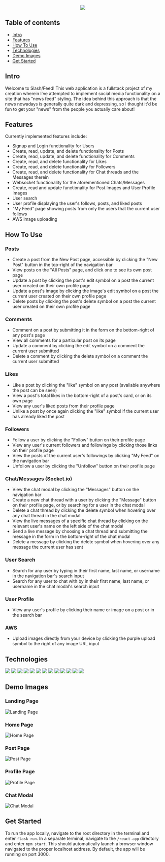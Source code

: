 <p align="center">
  <a href="https://cmcohen-slashfeed.herokuapp.com/"><img src="https://i.imgur.com/5ilQmpP.png" /></a>
</p>

## Table of contents
* [Intro](#intro)
* [Features](#features)
* [How To Use](#how-to-use)
* [Technologies](#technologies)
* [Demo Images](#demo-images)
* [Get Started](#get-started)


## Intro

Welcome to Slash/Feed! This web application is a fullstack project of my creation wherein I've attempted to implement social media functionality on a site that has "news feed" styling. The idea behind this approach is that the news nowadays is generally quite dark and depressing, so I thought it'd be fun to get your "news" from the people you actually care about!

## Features

Currently implemented features include:
- Signup and Login functionality for Users
- Create, read, update, and delete functionality for Posts
- Create, read, update, and delete functionality for Comments
- Create, read, and delete functionality for Likes
- Create, read, and delete functionality for Followers
- Create, read, and delete functionality for Chat threads and the Messages therein
- Websocket functionality for the aforementioned Chats/Messages
- Create, read and update functionality for Post Images and User Profile Images
- User search
- User profile displaying the user's follows, posts, and liked posts
- "My Feed" page showing posts from only the users that the current user follows
- AWS image uploading

## How To Use
### Posts
- Create a post from the New Post page, accessible by clicking the "New Post" button in the top-right of the navigation bar
- View posts on the "All Posts" page, and click one to see its own post page
- Update a post by clicking the post's edit symbol on a post the current user created on their own profile page
- Update a post's image by clicking the image's edit symbol on a post the current user created on their own profile page
- Delete posts by clicking the post's delete symbol on a post the current user created on their own profile page

### Comments
- Comment on a post by submitting it in the form on the bottom-right of any post's page
- View all comments for a particular post on its page
- Update a comment by clicking the edit symbol on a comment the current user submitted
- Delete a comment by clicking the delete symbol on a comment the current user submitted

### Likes
- Like a post by clicking the "like" symbol on any post (available anywhere the post can be seen)
- View a post's total likes in the bottom-right of a post's card, or on its own page
- View any user's liked posts from their profile page
- Unlike a post by once again clicking the "like" symbol if the current user has already liked the post

### Followers
- Follow a user by clicking the "Follow" button on their profile page
- View any user's current followers and followings by clicking those links on their profile page
- View the posts of the current user's followings by clicking "My Feed" on the navigation bar
- Unfollow a user by clicking the "Unfollow" button on their profile page

### Chat/Messages (Socket.io)
- View the chat modal by clicking the "Messages" button on the navigation bar
- Create a new chat thread with a user by clicking the "Message" button on their profile page, or by searching for a user in the chat modal
- Delete a chat thread by clicking the delete symbol when hovering over any chat thread in the chat modal
- View the live messages of a specific chat thread by clicking on the relevant user's name on the left side of the chat modal
- Send a live message by choosing a chat thread and submitting the message in the form in the bottom-right of the chat modal
- Delete a message by clicking the delete symbol when hovering over any message the current user has sent

### User Search
- Search for any user by typing in their first name, last name, or username in the navigation bar's search input
- Search for any user to chat with by in their first name, last name, or username in the chat modal's search input

### User Profile
- View any user's profile by clicking their name or image on a post or in the search bar

### AWS
- Upload images directly from your device by clicking the purple upload symbol to the right of any image URL input


## Technologies
<p>
<img src="https://img.shields.io/badge/JavaScript-323330?style=for-the-badge&logo=javascript&logoColor=F7DF1E" />
<img src="https://img.shields.io/badge/React-20232A?style=for-the-badge&logo=react&logoColor=61DAFB" />
<img src="https://img.shields.io/badge/Redux-593D88?style=for-the-badge&logo=redux&logoColor=white" />
<img src="https://img.shields.io/badge/Python-3776AB?style=for-the-badge&logo=python&logoColor=white" />
<img src="https://img.shields.io/badge/flask-%23000.svg?style=for-the-badge&logo=flask&logoColor=white" />
<img src="https://img.shields.io/badge/AWS-%23FF9900.svg?style=for-the-badge&logo=amazon-aws&logoColor=white" />
<img src="https://img.shields.io/badge/Socket.io-black?style=for-the-badge&logo=socket.io&badgeColor=010101" />
<img src="https://img.shields.io/badge/Git-F05032?style=for-the-badge&logo=git&logoColor=white" />
<img src="https://img.shields.io/badge/postgres-%23316192.svg?style=for-the-badge&logo=postgresql&logoColor=white" />
<img src="https://img.shields.io/badge/HTML5-E34F26?style=for-the-badge&logo=html5&logoColor=white" />
<img src="https://img.shields.io/badge/CSS3-1572B6?style=for-the-badge&logo=css3&logoColor=white" />
<img src="https://img.shields.io/badge/Node.js-339933?style=for-the-badge&logo=nodedotjs&logoColor=white" />
<img src="https://img.shields.io/badge/npm-CB3837?style=for-the-badge&logo=npm&logoColor=white" />
</p>

## Demo Images

### Landing Page
![Landing Page](https://user-images.githubusercontent.com/103705214/211230599-252849a7-21fe-4843-9ff4-0ee791abd9dc.png)
### Home Page
![Home Page](https://user-images.githubusercontent.com/103705214/211230639-eac9f1a1-08de-4f6e-bfe5-5fd42ac8eeb2.png)
### Post Page
![Post Page](https://user-images.githubusercontent.com/103705214/211230669-a4503da8-9285-4eb9-a144-453fb7f6420e.png)
### Profile Page
![Profile Page](https://user-images.githubusercontent.com/103705214/211230699-268187dc-c299-4ec4-84ae-c254aa8ae4ad.png)
### Chat Modal
![Chat Modal](https://user-images.githubusercontent.com/103705214/211230776-9e2c9c3a-4248-484f-8f59-487370cc6965.png)

## Get Started

To run the app locally, navigate to the root directory in the terminal and enter `flask run`. In a separate terminal, navigate to the `/react-app` directory and enter `npm start`. This should automatically launch a browser window navigated to the proper localhost address. By default, the app will be running on port 3000.
